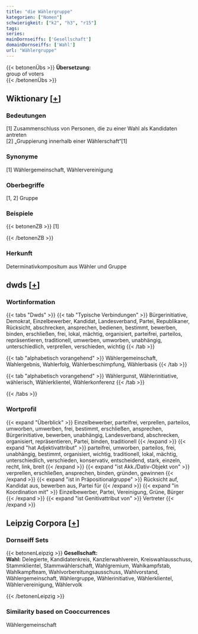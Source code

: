 ```yaml
---
title: "die Wählergruppe"
kategorien: ["Nomen"]
schwierigkeit: ["k2", "h3", "r15"]
tags:
series:
mainDornseiffs: ['Gesellschaft']
domainDornseiffs: ['Wahl']
url: "Wählergruppe"
---
```


{{< betonenÜbs >}}
**Übersetzung:**  
group of voters  
{{< /betonenÜbs >}}

## Wiktionary [[+](https://de.wiktionary.org/wiki/Wählergruppe)]

### Bedeutungen
[1] Zusammenschluss von Personen, die zu einer Wahl als Kandidaten antreten  
[2] „Gruppierung innerhalb einer Wählerschaft“[1]  

### Synonyme
[1] Wählergemeinschaft, Wählervereinigung  

### Oberbegriffe
[1, 2] Gruppe  

### Beispiele
{{< betonenZB >}}
[1]  

{{< /betonenZB >}}
### Herkunft
Determinativkompositum aus Wähler und Gruppe  



## dwds [[+](https://www.dwds.de/wb/Wählergruppe)]

### Wortinformation
{{< tabs "Dwds" >}}
{{< tab "Typische Verbindungen" >}}
Bürgerinitiative, Demokrat, Einzelbewerber, Kandidat, Landesverband, Partei, Republikaner, Rücksicht, abschrecken, ansprechen, bedienen, bestimmt, bewerben, binden, erschließen, frei, lokal, mächtig, organisiert, parteifrei, parteilos, repräsentieren, traditionell, umwerben, umworben, unabhängig, unterschiedlich, verprellen, verschieden, wichtig
{{< /tab >}}

{{< tab "alphabetisch vorangehend" >}}
Wählergemeinschaft, Wahlergebnis, Wahlerfolg, Wählerbeschimpfung, Wählerbasis
{{< /tab >}}

{{< tab "alphabetisch vorangehend" >}}
Wählergunst, Wählerinitiative, wählerisch, Wählerklientel, Wählerkonferenz
{{< /tab >}}

{{< /tabs >}}

### Wortprofil
{{< expand "Überblick" >}} Einzelbewerber, parteifrei, verprellen, parteilos, umworben, umwerben, frei, bestimmt, erschließen, ansprechen, Bürgerinitiative, bewerben, unabhängig, Landesverband, abschrecken, organisiert, repräsentieren, Partei, binden, traditionell {{< /expand >}}
{{< expand "hat Adjektivattribut" >}} parteifrei, umworben, parteilos, frei, unabhängig, bestimmt, organisiert, wichtig, traditionell, lokal, mächtig, unterschiedlich, verschieden, konservativ, entscheidend, stark, einzeln, recht, link, breit {{< /expand >}}
{{< expand "ist Akk./Dativ-Objekt von" >}} verprellen, erschließen, ansprechen, binden, gründen, gewinnen {{< /expand >}}
{{< expand "ist in Präpositionalgruppe" >}} Rücksicht auf, Kandidat aus, bewerben aus, Partei für {{< /expand >}}
{{< expand "in Koordination mit" >}} Einzelbewerber, Partei, Vereinigung, Grüne, Bürger {{< /expand >}}
{{< expand "ist Genitivattribut von" >}} Vertreter {{< /expand >}}

## Leipzig Corpora [[+](https://corpora.uni-leipzig.de/en/res?word=Wählergruppe&corpusId=deu_newscrawl-public_2018)]

### Dornseiff Sets
{{< betonenLeipzig >}}
**Gesellschaft:**  
**Wahl:** Delegierte, Kandidatenkreis, Kanzlerwahlverein, Kreiswahlausschuss, Stammklientel, Stammwählerschaft, Wahlgremium, Wahlkampfstab, Wahlkampfteam, Wahlvorbereitungsausschuss, Wahlvorstand, Wählergemeinschaft, Wählergruppe, Wählerinitiative, Wählerklientel, Wählervereinigung, Wählervolk  

{{< /betonenLeipzig >}}

### Similarity based on Cooccurrences
Wählergemeinschaft

